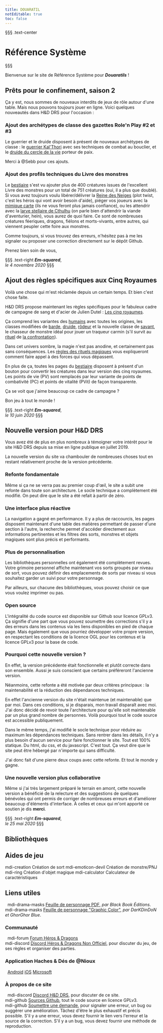 ```yaml
---
title: DOUARATIL
notEditable: true
toc: false
---
```

§§§ .text-center
# Référence Système
§§§

<v-row>
<v-col cols="12" md="6">

Bienvenue sur le site de Référence Système pour _**Douaratils**_ !

## Prêts pour le confinement, saison 2
Ça y est, nous sommes de nouveaux interdits de jeux de rôle autour d'une table. Mais nous pouvons toujours jouer en ligne. Voici quelques nouveautés dans H&D DRS pour l'occasion :

### Ajout des archétypes de classe des gazettes Role'n Play #2 et #3
Le guerrier et le druide disposent à présent de nouveaux archétypes de classe : le [guerrier Kal'Thori](/classes/guerrier/#kal-thori) avec ses techniques de combat au bouclier, et le [druide du cercle de la vie](/classes/druide/#cercle-de-la-vie) porteur de paix.

Merci à @Sebb pour ces ajouts.

### Ajout des profils techniques du Livre des monstres
Le [bestiaire](/bestiaire/) s'est vu ajouter plus de 400 créatures issues de l'excellent Livre des monstres pour un total de 751 créatures (oui, il a plus que doublé). Si vous avez toujours voulu libérer/délivrer la [Reine des Neiges](/bestiaire/reine-des-neiges/) (plot twist, c'est les héros qui vont avoir besoin d'aide), piéger vos joueurs avec la [mimique carte](/bestiaire/mimique-carte/) (ils ne vous feront plus jamais confiance), ou les attendrir avec la [larve stellaire de Cthulhu](/bestiaire/larve-stellaire-de-cthulhu/) (on parle bien d'attendrir la viande d'aventurier, hein), vous aurez de quoi faire. Ce sont de nombreuses créatures féeriques, dragons, fiélons et morts-vivants, entre autres, qui viennent peupler cette foire aux monstres.

Comme toujours, si vous trouvez des erreurs, n'hésitez pas à me les signaler ou proposer une correction directement sur le dépôt Github.

Prenez bien soin de vous,

§§§ .text-right
_**Em-squared**_,  
_le 4 novembre 2020_
§§§

## Ajout des règles spécifiques aux Cinq Royaumes
Voilà une chose qui m'est réclamée depuis un certain temps. Et bien c'est chose faite.

H&D DRS propose maintenant les règles spécifiques pour le fabuleux cadre de campagne de sang et d'acier de Julien Dutel : [Les cinq royaumes](/les-cinq-royaumes/).

Ça comprend les variantes des [humains](/les-cinq-royaumes/humain/) avec toutes les origines, les classes modifiées de [barde](/les-cinq-royaumes/barde/), [druide](/les-cinq-royaumes/druide/), [rôdeur](/les-cinq-royaumes/rodeur/) et la nouvelle classe de [savant](/les-cinq-royaumes/savant/), le chasseur de monstre idéal pour jouer un traqueur carmin (s'il survit au [rituel](/les-cinq-royaumes/les-rituels-magiques/) de [la confrontation](/les-cinq-royaumes/les-rituels-magiques/#la-confrontation)).

Dans cet univers sombre, la magie n'est pas anodine, et certainement pas sans conséquences. Les [règles des rituels magiques](/les-cinq-royaumes/les-rituels-magiques/) vous expliqueront comment faire appel à des forces qui vous dépassent.

En plus de ça, toutes les pages du [bestiaire](/bestiaire/) disposent à présent d'un bouton pour convertir les créatures dans leur version des cinq royaumes. Les points de vie (PV) sont remplacés par leur variante de points de combativité (PC) et points de vitalité (PVit) de façon transparente.

Ça se voit que j'aime beaucoup ce cadre de campagne ?

Bon jeu à tout le monde !

§§§ .text-right
_**Em-squared**_,  
_le 10 juin 2020_
§§§

## Nouvelle version pour H&D DRS
Vous avez été de plus en plus nombreux à témoigner votre intérêt pour le site H&D DRS depuis sa mise en ligne publique en juillet 2019.

La nouvelle version du site va chambouler de nombreuses choses tout en restant relativement proche de la version précédente.

### Refonte fondamentale

Même si ça ne se verra pas au premier coup d'œil, le site a subit une refonte dans toute son architecture. Le socle technique a complètement été modifié. On peut dire que le site a été refait à partir de zéro.

### Une interface plus réactive

La navigation a gagné en performance. Il y a plus de raccourcis, les pages disposent maintenant d'une table des matières permettant de passer d'une section à l'autre, la recherche permet d'accéder directement aux informations pertinentes et les filtres des sorts, monstres et objets magiques sont plus précis et performants.

### Plus de personnalisation

Les bibliothèques personnelles ont également été complètement revues. Votre grimoire personnel affiche maintenant vos sorts groupés par niveau de sort, vous pouvez définir des emplacements de sorts par niveau si vous souhaitez garder un suivi pour votre personnage.

Par ailleurs, sur chacune des bibliothèques, vous pouvez choisir ce que vous voulez imprimer ou pas.

### Open source

L'intégralité du code source est disponible sur Github sour licence GPLv3. Ça signifie d'une part que vous pouvez soumettre des corrections s'il y a des erreurs dans les contenus via les liens disponibles en pied de chaque page. Mais également que vous pourriez développer votre propre version, en respectant les conditions de la licence OGL pour les contenus et la licence GPLv3 pour la base de code.

### Pourquoi cette nouvelle version ?

En effet, la version précédente était fonctionnelle et plutôt correcte dans son ensemble. Aussi je suis conscient que certains préféreront l'ancienne version.

Néanmoins, cette refonte a été motivée par deux critères principaux : la maintenabilité et la réduction des dépendances techniques.

En effet l'ancienne version du site n'était maintenue (et maintenable) que par moi. Dans ces conditions, si je disparais, mon travail disparaît avec moi. J'ai donc décidé de revoir toute l'architecture pour qu'elle soit maintenable par un plus grand nombre de personnes. Voilà pourquoi tout le code source est accessible publiquement.

Dans le même temps, j'ai modifié le socle technique pour réduire au maximum les dépendances techniques. Sans rentrer dans les détails, il n'y a plus besoin d'aucun service pour faire fonctionner le site. Tout est 100% statique. Du html, du css, et du javascript. C'est tout. Ça veut dire que le site peut être hébergé par n'importe qui sans difficulté.

J'ai donc fait d'une pierre deux coups avec cette refonte. Et tout le monde y gagne.

### Une nouvelle version plus collaborative

Même si j'ai très largement préparé le terrain en amont, cette nouvelle version a bénéficié de la relecture et des suggestions de quelques bénévoles qui ont permis de corriger de nombreuses erreurs et d'améliorer beaucoup d'éléments d'interface. À celles et ceux qui m'ont apporté ce soutien je dis **merci**.

§§§ .text-right
_**Em-squared**_,  
_le 25 mai 2020_
§§§

</v-col>

<v-col cols="12" md="6">

## Bibliothèques
<MySpellsButton />
<MyMonstersButton />
<MyMagicItemsButton />

## Aides de jeu
<v-row>
  <v-col><v-btn color="#9b1c47" dark depressed block large to="/creation-de-sort/"><v-icon>mdi-creation</v-icon> Création de sort</v-btn></v-col>
  <v-col><v-btn color="#9b1c47" dark depressed block large to="/creation-de-monstre-pnj/"><v-icon>mdi-emoticon-devil</v-icon> Création de monstre/PNJ</v-btn></v-col>
</v-row>
<v-row>
  <v-col><v-btn color="#9b1c47" dark depressed block large to="/creation-d-objet-magique/"><v-icon>mdi-ring</v-icon> Création d'objet magique</v-btn></v-col>
  <v-col><v-btn color="#9b1c47" dark depressed block large to="/calculateur-de-caracteristiques/"><v-icon>mdi-calculator</v-icon> Calculateur de carac<span class="d-none d-md-inline">téristiques</span></v-btn></v-col>
</v-row>

## Liens utiles
&nbsp;
<v-icon>mdi-drama-masks</v-icon> [Feuille de personnage PDF](https://www.black-book-editions.fr/file.php?id=178), _par Black Book Éditions_.  
<v-icon>mdi-drama-masks</v-icon> [Feuille de personnage "Graphic Color"](https://www.black-book-editions.fr/forums.php?topic_id=12619&nbp=13&nop=0), _par DarKDinDoN et GhorGhor Blue_.  

### Communauté
&nbsp;
<v-icon>mdi-forum</v-icon> [Forum Héros & Dragons](https://www.black-book-editions.fr/forums.php?board_id=115)  
<v-icon>mdi-discord</v-icon> [Discord Héros & Dragons Non Officiel](https://discord.gg/24BfHYVz), pour discuter du jeu, de ses règles et organiser des parties.  

### Application Haches & Dés de @Nioux
&nbsp;
[Android](https://play.google.com/store/apps/details?id=com.nioux.aidedejeu) [iOS](https://apps.apple.com/us/app/haches-d%C3%A9s/id1446575505?l=fr&ls=1) [Microsoft](https://www.microsoft.com/fr-fr/p/aide-de-jeu/9nvns0j25ct7?activetab=pivot:overviewtab)

### À propos de ce site
&nbsp;
<v-icon>mdi-discord</v-icon> [Discord H&D DRS](https://discord.gg/mp6ECCs), pour discuter de ce site.  
<v-icon>mdi-github</v-icon> [Sources Github](https://github.com/em-squared/heros-et-dragons-drs), tout le code source en licence GPLv3.  
<v-icon>mdi-github</v-icon> [Soumettre une demande](https://github.com/em-squared/heros-et-dragons-drs/issues/new), pour signaler une erreur, un bug ou suggérer une amélioration. Tâchez d'être le plus exhaustif et précis possible. S'il y a une erreur, vous devez fournir le lien vers l'erreur et la source de la correction. S'il y a un bug, vous devez fournir une méthode de reproduction.

</v-col>
</v-row>
